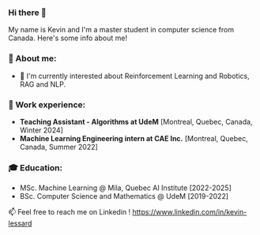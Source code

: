 ### Hi there 👋

My name is Kevin and I'm a master student in computer science from Canada. Here's some info about me!

<h3> 🌱 About me: </h3>

- 🔭 I'm currently interested about Reinforcement Learning and Robotics, RAG and NLP.

<h3> 👯 Work experience: </h3>

- **Teaching Assistant - Algorithms at UdeM** [Montreal, Quebec, Canada, Winter 2024]
- **Machine Learning Engineering intern at CAE Inc.** [Montreal, Quebec, Canada, Summer 2022]

<h3> 🎓 Education: </h3>

- MSc. Machine Learning @ Mila, Quebec AI Institute [2022-2025]
- BSc. Computer Science and Mathematics @ UdeM [2019-2022]

📫 Feel free to reach me on Linkedin ! https://www.linkedin.com/in/kevin-lessard
